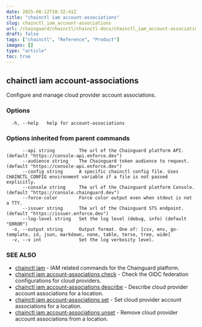```yaml
---
date: 2025-08-12T18:32:41Z
title: "chainctl iam account-associations"
slug: chainctl_iam_account-associations
url: /chainguard/chainctl/chainctl-docs/chainctl_iam_account-associations/
draft: false
tags: ["chainctl", "Reference", "Product"]
images: []
type: "article"
toc: true
---
```

## chainctl iam account-associations

Configure and manage cloud provider account associations.

### Options

```
  -h, --help   help for account-associations
```

### Options inherited from parent commands

```
      --api string         The url of the Chainguard platform API. (default "https://console-api.enforce.dev")
      --audience string    The Chainguard token audience to request. (default "https://console-api.enforce.dev")
      --config string      A specific chainctl config file. Uses CHAINCTL_CONFIG environment variable if a file is not passed explicitly.
      --console string     The url of the Chainguard platform Console. (default "https://console.chainguard.dev")
      --force-color        Force color output even when stdout is not a TTY.
      --issuer string      The url of the Chainguard STS endpoint. (default "https://issuer.enforce.dev")
      --log-level string   Set the log level (debug, info) (default "ERROR")
  -o, --output string      Output format. One of: [csv, env, go-template, id, json, markdown, none, table, terse, tree, wide]
  -v, --v int              Set the log verbosity level.
```

### SEE ALSO

* [chainctl iam](/chainguard/chainctl/chainctl-docs/chainctl_iam/)	 - IAM related commands for the Chainguard platform.
* [chainctl iam account-associations check](/chainguard/chainctl/chainctl-docs/chainctl_iam_account-associations_check/)	 - Check the OIDC federation configurations for cloud providers.
* [chainctl iam account-associations describe](/chainguard/chainctl/chainctl-docs/chainctl_iam_account-associations_describe/)	 - Describe cloud provider account associations for a location.
* [chainctl iam account-associations set](/chainguard/chainctl/chainctl-docs/chainctl_iam_account-associations_set/)	 - Set cloud provider account associations for a location.
* [chainctl iam account-associations unset](/chainguard/chainctl/chainctl-docs/chainctl_iam_account-associations_unset/)	 - Remove cloud provider account associations from a location.

